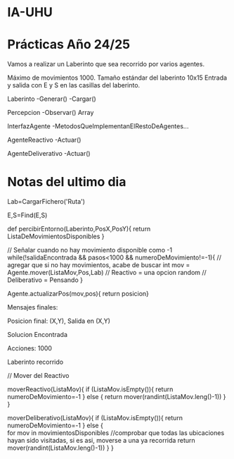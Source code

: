 # IA-UHU

# Prácticas Año 24/25

Vamos a realizar un Laberinto que sea recorrido por varios agentes.

Máximo de movimientos 1000.
Tamaño estándar del laberinto 10x15
Entrada y salida con E y S en las casillas del laberinto.

Laberinto
-Generar()
-Cargar()

Percepcion
-Observar()
Array<Movimiento>

InterfazAgente
-MetodosQueImplementanElRestoDeAgentes...

AgenteReactivo
-Actuar()

AgenteDeliverativo
-Actuar()


# Notas del ultimo dia

Lab=CargarFichero('Ruta')

E,S=Find(E,S)

def percibirEntorno(Laberinto,PosX,PosY){
	return ListaDeMovimientosDisponibles
}

// Señalar cuando no hay movimiento disponible como -1
while(!salidaEncontrada && pasos<1000 && numeroDeMovimiento!=-1){ // agregar que si no hay movimientos, acabe de buscar 
	int mov = Agente.mover(ListaMov,Pos,Lab) // Reactivo = una opcion random // Deliberativo = Pensando
}

Agente.actualizarPos(mov,pos){ return posicion}


Mensajes finales:

Posicion final: (X,Y), Salida en (X,Y)

Solucion Encontrada

Acciones: 1000

Laberinto recorrido


// Mover del Reactivo

moverReactivo(ListaMov){
	if (ListaMov.isEmpty()){
		return numeroDeMovimiento=-1
	} else {
		return mover(randint(ListaMov.leng()-1))
	}
}

moverDeliberativo(ListaMov){
        if (ListaMov.isEmpty()){ 
                return numeroDeMovimiento=-1
        } else {            
                for mov in movimientosDisponibles	 //comprobar que todas las ubicaciones hayan sido visitadas, si es asi, moverse a una ya recorrida
		return mover(randint(ListaMov.leng()-1))
        }
}
